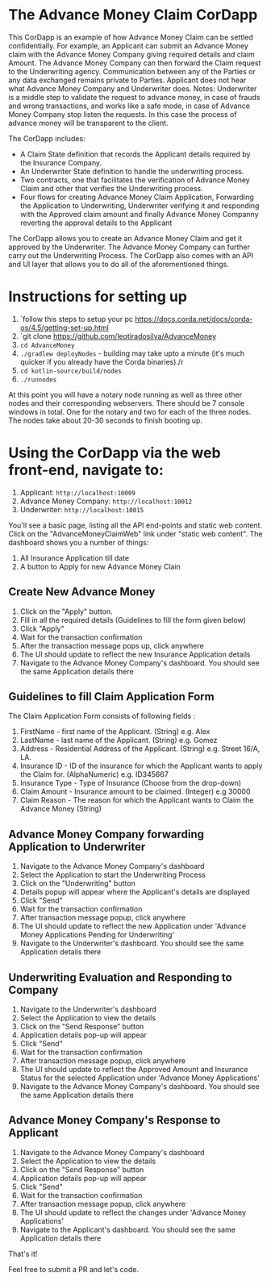 # The Advance Money Claim CorDapp

This CorDapp is an example of how Advance Money Claim can be settled confidentially. For example, an Applicant can submit an Advance Money claim
with the Advance Money Company giving required details and claim Amount. The Advance Money Company can then forward the Claim request to the Underwriting agency.
Communication between any of the Parties or any data exchanged remains private to Parties. Applicant does not hear what Advance Money Company and Underwriter does.
Notes: Underwriter is a middle step to validate the request to advance money, in case of frauds and wrong transactions, and works like a safe mode, in case of Advance Money Company stop listen the requests.
In this case the process of advance money will be transparent to the client.

The CorDapp includes:

* A Claim State definition that records the Applicant details required by the Insurance Company.
* An Underwriter State definition to handle the underwriting process.
* Two contracts, one that facilitates the verification of Advance Money Claim and other that verifies the Underwriting process.
* Four flows for creating Advance Money Claim Application, Forwarding the Application to Underwriting, Underwriter verifying it and responding with the Approved claim amount and finally Advance Money Companny reverting the approval details to the Applicant

The CorDapp allows you to create an Advance Money Claim and get it approved by the Underwriter. The Advance Money Company can further carry out the Underwriting Process.
The CorDapp also comes with an API and UI layer that allows you to do all of the aforementioned things.

# Instructions for setting up

1. `follow this steps to setup your pc https://docs.corda.net/docs/corda-os/4.5/getting-set-up.html 
2. `git clone https://github.com/leotiradosilva/AdvanceMoney
3. `cd AdvanceMoney`
4. `./gradlew deployNodes` - building may take upto a minute (it's much quicker if you already have the Corda binaries)./r
5. `cd kotlin-source/build/nodes`
6. `./runnodes`

At this point you will have a notary node running as well as three other nodes and their corresponding webservers. There should be 7 console windows in total. One for the notary and two for each of the three nodes. The nodes take about 20-30 seconds to finish booting up.

# Using the CorDapp via the web front-end, navigate to:

1. Applicant: `http://localhost:10009`
2. Advance Money Company: `http://localhost:10012`
3. Underwriter: `http://localhost:10015`

You'll see a basic page, listing all the API end-points and static web content. Click on the "AdvanceMoneyClaimWeb" link under
"static web content". The dashboard shows you a number of things:

1. All Insurance Application till date
2. A button to Apply for new Advance Money Clain


## Create New Advance Money

1. Click on the "Apply" button.
2. Fill in all the required details (Guidelines to fill the form given below)
3. Click "Apply"
4. Wait for the transaction confirmation
5. After the transaction message pops up, click anywhere
6. The UI should update to reflect the new Insurance Application details
7. Navigate to the Advance Money Company's dashboard. You should see the same Application details there

## Guidelines to fill Claim Application Form

The Claim Application Form consists of following fields : 

1. FirstName - first name of the Applicant. (String) e.g. Alex
2. LastName - last name of the Applicant. (String) e.g. Gomez
3. Address - Residential Address of the Applicant. (String) e.g. Street 16/A, LA. 
4. Insurance ID - ID of the insurance for which the Applicant wants to apply the Claim for. (AlphaNumeric) e.g. ID345667
5. Insurance Type - Type of Insurance (Choose from the drop-down)
6. Claim Amount - Insurance amount to be claimed. (Integer) e.g 30000
7. Claim Reason - The reason for which the Applicant wants to Claim the Advance Money (String)

## Advance Money Company forwarding Application to Underwriter

1. Navigate to the Advance Money Company's dashboard
2. Select the Application to start the Underwriting Process
3. Click on the "Underwriting" button
4. Details popup will appear where the Applicant's details are displayed
5. Click "Send"
6. Wait for the transaction confirmation
7. After transaction message popup, click anywhere
8. The UI should update to reflect the new Application under 'Advance Money Applications Pending for Underwriting'
9. Navigate to the Underwriter's dashboard. You should see the same Application details there

## Underwriting Evaluation and Responding to Company

1. Navigate to the Underwriter's dashboard
2. Select the Application to view the details
3. Click on the "Send Response" button
4. Application details pop-up will appear
5. Click "Send"
6. Wait for the transaction confirmation
7. After transaction message popup, click anywhere
8. The UI should update to reflect the Approved Amount and Insurance Status for the selected Application under 'Advance Money Applications'
9. Navigate to the Advance Money Company's dashboard. You should see the same Application details there

## Advance Money Company's Response to Applicant

1. Navigate to the Advance Money Company's dashboard
2. Select the Application to view the details
3. Click on the "Send Response" button
4. Application details pop-up will appear
5. Click "Send"
6. Wait for the transaction confirmation
7. After transaction message popup, click anywhere
8. The UI should update to reflect the changes under 'Advance Money Applications'
9. Navigate to the Applicant's dashboard. You should see the same Application details there

That's it!

Feel free to submit a PR and let's code.
